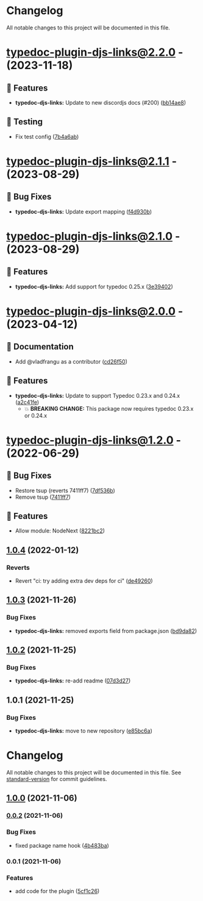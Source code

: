 # Changelog

All notable changes to this project will be documented in this file.

# [typedoc-plugin-djs-links@2.2.0](https://github.com/sapphiredev/documentation-plugins/compare/typedoc-plugin-djs-links@2.2.0...typedoc-plugin-djs-links@2.2.0) - (2023-11-18)

## 🚀 Features

- **typedoc-djs-links:** Update to new discordjs docs (#200) ([bb14ae8](https://github.com/sapphiredev/documentation-plugins/commit/bb14ae8a8d9f34f61173b02e08bddb1d9345d5a2))

## 🧪 Testing

- Fix test config ([7b4a6ab](https://github.com/sapphiredev/documentation-plugins/commit/7b4a6ab7732e5e886a40f31d5adb27874a04e43b))

# [typedoc-plugin-djs-links@2.1.1](https://github.com/sapphiredev/documentation-plugins/compare/typedoc-plugin-djs-links@2.1.0...typedoc-plugin-djs-links@2.1.1) - (2023-08-29)

## 🐛 Bug Fixes

-   **typedoc-djs-links:** Update export mapping ([f4d930b](https://github.com/sapphiredev/documentation-plugins/commit/f4d930b6431eba3e9dc44bbb134ab826a3f76c5c))

# [typedoc-plugin-djs-links@2.1.0](https://github.com/sapphiredev/documentation-plugins/compare/typedoc-plugin-djs-links@2.0.0...typedoc-plugin-djs-links@2.1.0) - (2023-08-29)

## 🚀 Features

-   **typedoc-djs-links:** Add support for typedoc 0.25.x ([3e39402](https://github.com/sapphiredev/documentation-plugins/commit/3e39402f8c2b598c1d5bef93a01c5ff19dbbcab3))

# [typedoc-plugin-djs-links@2.0.0](https://github.com/sapphiredev/documentation-plugins/compare/typedoc-plugin-djs-links@1.2.0...typedoc-plugin-djs-links@2.0.0) - (2023-04-12)

## 📝 Documentation

-   Add @vladfrangu as a contributor ([cd26f50](https://github.com/sapphiredev/documentation-plugins/commit/cd26f50dffcd964a86bd0b0431615621a472dba7))

## 🚀 Features

-   **typedoc-djs-links:** Update to support Typedoc 0.23.x and 0.24.x ([a2c41fe](https://github.com/sapphiredev/documentation-plugins/commit/a2c41fe4b508d55ff88faeb14657802ac64e45cf))
    -   💥 **BREAKING CHANGE:** This package now requires typedoc 0.23.x or 0.24.x

# [typedoc-plugin-djs-links@1.2.0](https://github.com/sapphiredev/documentation-plugins/compare/typedoc-plugin-djs-links@1.0.4...typedoc-plugin-djs-links@1.2.0) - (2022-06-29)

## 🐛 Bug Fixes

-   Restore tsup (reverts 7411ff7) ([7df536b](https://github.com/sapphiredev/documentation-plugins/commit/7df536bd871b45d0cfa65816684bc691b4735bc0))
-   Remove tsup ([7411ff7](https://github.com/sapphiredev/documentation-plugins/commit/7411ff79624eec777519a2a049c8d3f026871cac))

## 🚀 Features

-   Allow module: NodeNext ([8221bc2](https://github.com/sapphiredev/documentation-plugins/commit/8221bc2668fd1ad9c2e80c3c6a1503ae27bfc632))

## [1.0.4](https://github.com/sapphiredev/documentation-plugins/compare/typedoc-plugin-djs-links@1.0.3...typedoc-plugin-djs-links@1.0.4) (2022-01-12)

### Reverts

-   Revert "ci: try adding extra dev deps for ci" ([de49260](https://github.com/sapphiredev/documentation-plugins/commit/de49260d4d8c4be4bb27d53f13472946e4cd3700))

## [1.0.3](https://github.com/sapphiredev/documentation-plugins/compare/typedoc-plugin-djs-links@1.0.2...typedoc-plugin-djs-links@1.0.3) (2021-11-26)

### Bug Fixes

-   **typedoc-djs-links:** removed exports field from package.json ([bd9da82](https://github.com/sapphiredev/documentation-plugins/commit/bd9da82ea889a5475b74e5874b9f44d59e9ba0dd))

## [1.0.2](https://github.com/sapphiredev/documentation-plugins/compare/typedoc-plugin-djs-links@1.0.1...typedoc-plugin-djs-links@1.0.2) (2021-11-25)

### Bug Fixes

-   **typedoc-djs-links:** re-add readme ([07d3d27](https://github.com/sapphiredev/documentation-plugins/commit/07d3d278d87c75f086ae1535325d7b47f3ffb09d))

## 1.0.1 (2021-11-25)

### Bug Fixes

-   **typedoc-djs-links:** move to new repository ([e85bc6a](https://github.com/sapphiredev/documentation-plugins/commit/e85bc6a74621fd0baec80610e1751c8842e646fc))

# Changelog

All notable changes to this project will be documented in this file. See [standard-version](https://github.com/conventional-changelog/standard-version) for commit guidelines.

## [1.0.0](https://github.com/sapphiredev/typedoc-plugin-djs-links/compare/v0.0.2...v1.0.0) (2021-11-06)

### [0.0.2](https://github.com/sapphiredev/typedoc-plugin-djs-links/compare/v0.0.1...v0.0.2) (2021-11-06)

### Bug Fixes

-   fixed package name hook ([4b483ba](https://github.com/sapphiredev/typedoc-plugin-djs-links/commit/4b483ba3010f625cb975655819f25e78a4411a8e))

### 0.0.1 (2021-11-06)

### Features

-   add code for the plugin ([5cf1c26](https://github.com/sapphiredev/typedoc-plugin-djs-links/commit/5cf1c262c9f9fa17ad2ff396b5f40dbd55ca6e94))
